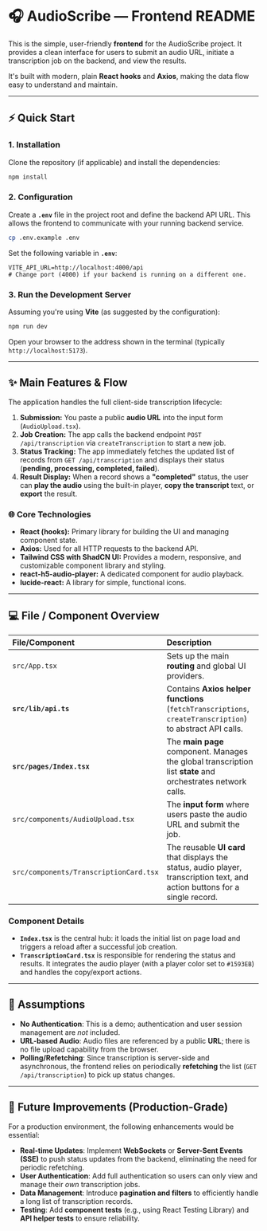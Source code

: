 # 🎧 AudioScribe — Frontend README

This is the simple, user-friendly **frontend** for the AudioScribe project. It provides a clean interface for users to submit an audio URL, initiate a transcription job on the backend, and view the results.

It's built with modern, plain **React hooks** and **Axios**, making the data flow easy to understand and maintain.

-----

## ⚡️ Quick Start

### 1\. Installation

Clone the repository (if applicable) and install the dependencies:

```bash
npm install
```

### 2\. Configuration

Create a **`.env`** file in the project root and define the backend API URL. This allows the frontend to communicate with your running backend service.

```bash
cp .env.example .env
```

Set the following variable in **`.env`**:

```env
VITE_API_URL=http://localhost:4000/api
# Change port (4000) if your backend is running on a different one.
```

### 3\. Run the Development Server

Assuming you're using **Vite** (as suggested by the configuration):

```bash
npm run dev
```

Open your browser to the address shown in the terminal (typically `http://localhost:5173`).

-----

## ✨ Main Features & Flow

The application handles the full client-side transcription lifecycle:

1.  **Submission:** You paste a public **audio URL** into the input form (`AudioUpload.tsx`).
2.  **Job Creation:** The app calls the backend endpoint `POST /api/transcription` via `createTranscription` to start a new job.
3.  **Status Tracking:** The app immediately fetches the updated list of records from `GET /api/transcription` and displays their status (**pending, processing, completed, failed**).
4.  **Result Display:** When a record shows a **"completed"** status, the user can **play the audio** using the built-in player, **copy the transcript** text, or **export** the result.

### 🌐 Core Technologies

  * **React (hooks):** Primary library for building the UI and managing component state.
  * **Axios:** Used for all HTTP requests to the backend API.
  * **Tailwind CSS with ShadCN UI:** Provides a modern, responsive, and customizable component library and styling.
  * **react-h5-audio-player:** A dedicated component for audio playback.
  * **lucide-react:** A library for simple, functional icons.

-----

## 💻 File / Component Overview

| File/Component | Description |
| :--- | :--- |
| `src/App.tsx` | Sets up the main **routing** and global UI providers. |
| **`src/lib/api.ts`** | Contains **Axios helper functions** (`fetchTranscriptions`, `createTranscription`) to abstract API calls. |
| **`src/pages/Index.tsx`** | The **main page** component. Manages the global transcription list **state** and orchestrates network calls. |
| `src/components/AudioUpload.tsx` | The **input form** where users paste the audio URL and submit the job. |
| `src/components/TranscriptionCard.tsx` | The reusable **UI card** that displays the status, audio player, transcription text, and action buttons for a single record. |

### Component Details

  * **`Index.tsx`** is the central hub: it loads the initial list on page load and triggers a reload after a successful job creation.
  * **`TranscriptionCard.tsx`** is responsible for rendering the status and results. It integrates the audio player (with a player color set to `#1593EB`) and handles the copy/export actions.

-----

## 📌 Assumptions

  * **No Authentication**: This is a demo; authentication and user session management are *not* included.
  * **URL-based Audio**: Audio files are referenced by a public **URL**; there is no file upload capability from the browser.
  * **Polling/Refetching**: Since transcription is server-side and asynchronous, the frontend relies on periodically **refetching** the list (`GET /api/transcription`) to pick up status changes.

-----

## 🚀 Future Improvements (Production-Grade)

For a production environment, the following enhancements would be essential:

  * **Real-time Updates**: Implement **WebSockets** or **Server-Sent Events (SSE)** to push status updates from the backend, eliminating the need for periodic refetching.
  * **User Authentication**: Add full authentication so users can only view and manage their *own* transcription jobs.
  * **Data Management**: Introduce **pagination and filters** to efficiently handle a long list of transcription records.
  * **Testing**: Add **component tests** (e.g., using React Testing Library) and **API helper tests** to ensure reliability.